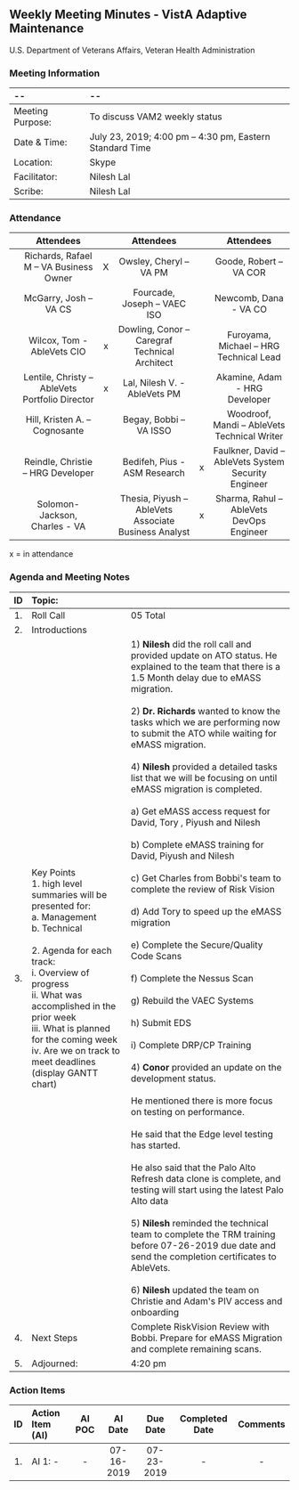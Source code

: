 ## Weekly Meeting Minutes  - VistA Adaptive Maintenance
U.S. Department of Veterans Affairs, Veteran Health Administration


### Meeting Information
| -- | -- |
|:---|:---|
| Meeting Purpose: | To discuss VAM2 weekly status  |
| Date & Time: | July 23, 2019; 4:00 pm – 4:30 pm, Eastern Standard Time |
| Location:	| Skype | 
| Facilitator:	| Nilesh Lal |
| Scribe: | Nilesh Lal |


### Attendance

|  | Attendees |  | Attendees	|  | Attendees |
|:---:|:---:|:---:|:---:|:---:|:---:|
| | Richards, Rafael M – VA Business Owner | X | Owsley, Cheryl – VA PM |  | Goode, Robert – VA COR |
|   | McGarry, Josh – VA CS |  | Fourcade, Joseph – VAEC ISO |  | Newcomb, Dana - VA CO | 
|  | Wilcox, Tom - AbleVets CIO | x | Dowling, Conor – Caregraf Technical Architect |  | Furoyama, Michael – HRG Technical Lead | 
|  | Lentile, Christy – AbleVets Portfolio Director | x |  Lal, Nilesh V. - AbleVets PM |  | Akamine, Adam - HRG Developer |
| | Hill, Kristen A. – Cognosante |  | Begay, Bobbi – VA ISSO  |  | Woodroof, Mandi – AbleVets Technical Writer |
|  | Reindle, Christie – HRG Developer |  | Bedifeh, Pius - ASM Research  | x | Faulkner, David – AbleVets System Security Engineer  |
|  | Solomon-Jackson, Charles - VA | | Thesia, Piyush – AbleVets Associate Business Analyst | x | Sharma, Rahul – AbleVets DevOps Engineer |


x = in attendance


### Agenda and Meeting Notes

| ID | Topic: |  |
|:---:|:---|:---|
| 1. | Roll Call | 05 Total |
| 2. | Introductions |  | 
| 3. | Key Points </br>  1. high level summaries will be presented for:  </br>  a. Management  </br>  b. Technical  </br> </br> 2. Agenda for each track:  </br>  i. Overview of progress  </br> ii. What was accomplished in the prior week </br> iii. What is planned for the coming week </br>  iv.	Are we on track to meet deadlines (display GANTT chart) | 1) **Nilesh** did the roll call and provided update on ATO status.  He explained to the team that there is a 1.5 Month delay due to eMASS migration. </br> </br> 2) **Dr. Richards** wanted to know the tasks which we are performing now to submit the ATO while waiting for eMASS migration. </br> </br>  4) **Nilesh** provided a detailed tasks list that we will be focusing on until eMASS migration is completed.  </br> </br> a) Get eMASS access request for David, Tory , Piyush and Nilesh </br> </br> b) Complete eMASS training for David, Piyush and Nilesh </br> </br> c) Get Charles from Bobbi's team to complete the review of Risk Vision </br> </br>  d) Add Tory to speed up the eMASS migration </br> </br> e) Complete the Secure/Quality Code Scans </br> </br> f) Complete the Nessus Scan </br> </br> g) Rebuild the VAEC Systems </br> </br> h) Submit EDS  </br> </br>  i) Complete DRP/CP Training </br> </br> 4) **Conor** provided an update on the development status. </br> </br> He mentioned there is more focus on testing on performance. </br> </br>  He said that the Edge level testing has started. </br> </br> He also said that the Palo Alto Refresh data clone is complete, and testing will start using the latest Palo Alto data  </br> </br> 5) **Nilesh** reminded the technical team to complete the TRM training before 07-26-2019 due date and send the completion certificates to AbleVets. </br> </br> 6) **Nilesh** updated the team on Christie and Adam's PIV access and onboarding | 
| 4. |	Next Steps | Complete RiskVision Review with Bobbi. Prepare for eMASS Migration and complete remaining scans. |
| 5. | Adjourned: | 4:20 pm |



### Action Items

| ID | Action Item (AI) | AI POC | AI Date | Due Date | Completed Date | Comments |
|:---:|:---|:---:|:---:|:---:|:---:|:---:|
| 1. | AI 1: - | - |  07-16-2019 | 07-23-2019 | - | - |



